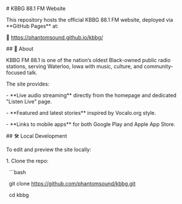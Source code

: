 \# KBBG 88.1 FM Website



This repository hosts the official KBBG 88.1 FM website, deployed via \*\*GitHub Pages\*\* at:  

🔗 https://phantomsound.github.io/kbbg/



\## 📌 About

KBBG FM 88.1 is one of the nation’s oldest Black-owned public radio stations, serving Waterloo, Iowa with music, culture, and community-focused talk.



The site provides:

\- \*\*Live audio streaming\*\* directly from the homepage and dedicated "Listen Live" page.

\- \*\*Featured and latest stories\*\* inspired by Vocalo.org style.

\- \*\*Links to mobile apps\*\* for both Google Play and Apple App Store.



\## 🛠 Local Development

To edit and preview the site locally:



1\. Clone the repo:

&nbsp;  ```bash

&nbsp;  git clone https://github.com/phantomsound/kbbg.git

&nbsp;  cd kbbg




